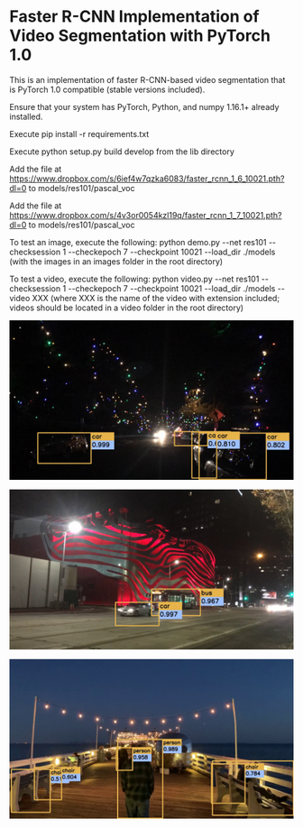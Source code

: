 # Faster R-CNN Implementation of Video Segmentation with PyTorch 1.0

This is an implementation of faster R-CNN-based video segmentation that is PyTorch 1.0 compatible (stable versions included).

Ensure that your system has PyTorch, Python, and numpy 1.16.1+ already installed.

Execute pip install -r requirements.txt

Execute python setup.py build develop from the lib directory

Add the file at https://www.dropbox.com/s/6ief4w7qzka6083/faster_rcnn_1_6_10021.pth?dl=0 to models/res101/pascal_voc

Add the file at https://www.dropbox.com/s/4v3or0054kzl19q/faster_rcnn_1_7_10021.pth?dl=0 to models/res101/pascal_voc

To test an image, execute the following: python demo.py --net res101 --checksession 1 --checkepoch 7 --checkpoint 10021 --load_dir ./models (with the images in an images folder in the root directory)

To test a video, execute the following: python video.py --net res101 --checksession 1 --checkepoch 7 --checkpoint 10021 --load_dir ./models --video XXX (where XXX is the name of the video with extension included; videos should be located in a video folder in the root directory)

![Sample Frame No. 1](/samples/Picture2.jpg)

![Sample Frame No. 2](/samples/Picture3.jpg)

![Sample Frame No. 3](/samples/Picture4.jpg)
